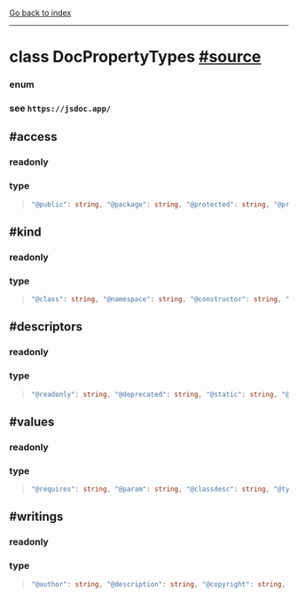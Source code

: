 [Go back to index](../Index.md)

---

# class DocPropertyTypes [#source](../../core/doc/DocPropertyTypes.js)


### enum 


### see `https://jsdoc.app/`

## #access



### readonly 


### type 
> ```ts
> "@public": string, "@package": string, "@protected": string, "@private": string}
> ```



## #kind



### readonly 


### type 
> ```ts
> "@class": string, "@namespace": string, "@constructor": string, "@event": string, "@mixin": string, "@constant": string, "@function": string, "@enum": string, "@method": string, "@module": string, "@package": string, "@prop": string, "@typedef": string, "@property": string, "@const": string, "@external": string}
> ```



## #descriptors



### readonly 


### type 
> ```ts
> "@readonly": string, "@deprecated": string, "@static": string, "@global": string, "@generator": string, "@abstract": string, "@ignore": string, "@virtual": string, "@async": string}
> ```



## #values



### readonly 


### type 
> ```ts
> "@requires": string, "@param": string, "@classdesc": string, "@type": string, "@yields": string, "@returns": string, "@arg": string, "@file": string, "@member": string, "@borrows": string, "@hideconstructor": string, "@access": string, "@callback": string, "@inheritdoc": string, "@memberof": string, "@augments": string, "@default": string, "@constructs": string, "@extends": string, "@this": string, "@exception": string, "@argument": string, "@inner": string, "@instance": string, "@interface": string, "@variation": string, "@kind": string, "@implements": string, "@mixes": string, "@return": string, "@alias": string, "@listens": string, "@name": string, "@lends": string, "@summary": string, "@emits": string, "@fires": string, "@var": string, "@exports": string, "@throws": string, "@override": string}
> ```



## #writings



### readonly 


### type 
> ```ts
> "@author": string, "@description": string, "@copyright": string, "@since": string, "@version": string, "@example": string, "@license": string, "@todo": string, "@see": string, "@tutorial": string}
> ```


